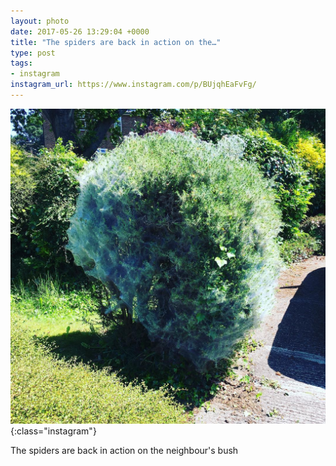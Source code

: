 ```yaml
---
layout: photo
date: 2017-05-26 13:29:04 +0000
title: "The spiders are back in action on the…"
type: post
tags:
- instagram
instagram_url: https://www.instagram.com/p/BUjqhEaFvFg/
---
```


![Instagram - BUjqhEaFvFg](/img/BUjqhEaFvFg.jpg){:class="instagram"}

The spiders are back in action on the neighbour's bush
